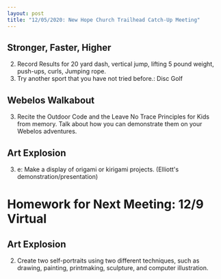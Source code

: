 ```yaml
---
layout: post
title: "12/05/2020: New Hope Church Trailhead Catch-Up Meeting"
---
```


## Stronger, Faster, Higher
2. Record Results for 20 yard dash, vertical jump, lifting 5 pound weight, push-ups, curls, Jumping rope.
4. Try another sport that you have not tried before.: Disc Golf

## Webelos Walkabout
3. Recite the Outdoor Code and the Leave No Trace Principles for Kids from memory. Talk about how you can demonstrate them on your Webelos adventures.

## Art Explosion
3. e: Make a display of origami or kirigami projects. (Elliott's demonstration/presentation)

# Homework for Next Meeting: 12/9 Virtual

## Art Explosion
2. Create two self-portraits using two different techniques, such as drawing, painting, printmaking, sculpture, and computer illustration.
